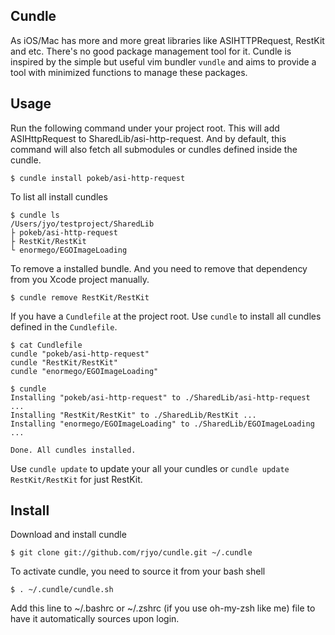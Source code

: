 ## Cundle

As iOS/Mac has more and more great libraries like ASIHTTPRequest, RestKit and etc. There's no good package management tool for it. Cundle is inspired by the simple but useful vim bundler `vundle` and aims to provide a tool with minimized functions to manage these packages.

## Usage

Run the following command under your project root. This will add ASIHttpRequest to SharedLib/asi-http-request. And by default, this command will also fetch all submodules or cundles defined inside the cundle.

	$ cundle install pokeb/asi-http-request

To list all install cundles
	
	$ cundle ls
	/Users/jyo/testproject/SharedLib
	├ pokeb/asi-http-request
	├ RestKit/RestKit
	└ enormego/EGOImageLoading

To remove a installed bundle. And you need to remove that dependency from you Xcode project manually.

	$ cundle remove RestKit/RestKit

If you have a `Cundlefile` at the project root. Use `cundle` to install all cundles defined in the `Cundlefile`.

	$ cat Cundlefile
	cundle "pokeb/asi-http-request"
	cundle "RestKit/RestKit"
	cundle "enormego/EGOImageLoading"
	
	$ cundle
	Installing "pokeb/asi-http-request" to ./SharedLib/asi-http-request ...
	Installing "RestKit/RestKit" to ./SharedLib/RestKit ...
	Installing "enormego/EGOImageLoading" to ./SharedLib/EGOImageLoading ...
	
	Done. All cundles installed.

Use `cundle update` to update your all your cundles or `cundle update RestKit/RestKit` for just RestKit.

## Install

Download and install cundle
	
	$ git clone git://github.com/rjyo/cundle.git ~/.cundle

To activate cundle, you need to source it from your bash shell

	$ . ~/.cundle/cundle.sh

Add this line to ~/.bashrc or ~/.zshrc (if you use oh-my-zsh like me) file to have it automatically sources upon login.
